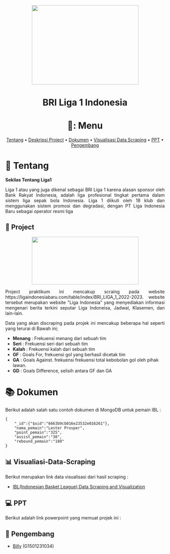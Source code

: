 

<div align="center">

<img src="https://github.com/billyawan/prakmds/assets/142286540/eae03ac9-ae5e-41a2-a2a8-6e6a08d2a246" width="337" height="250">



# BRI Liga 1 Indonesia 

<p align="center">
    
# 🧦: Menu

</p>

[Tentang](#newspaper-tentang)
•
[Deskripsi Project](#open_book-Project)
•
[Dokumen](#books-Dokumen)
•
[Visualisasi Data Scraping](#bar_chart-visualisasi-data-scraping)
•
[PPT](#computer-PPT)
•
[Pengembang](#compass-Pengembang)


</div>

# :newspaper: Tentang

**Sekilas Tentang Liga1**

<p align="justify">
Liga 1 atau yang juga dikenal sebagai BRI Liga 1 karena alasan sponsor oleh Bank Rakyat Indonesia, adalah liga profesional tingkat pertama dalam sistem liga sepak bola Indonesia. Liga 1 diikuti oleh 18 klub dan menggunakan sistem promosi dan degradasi, dengan PT Liga Indonesia Baru sebagai operator resmi liga
</p>


## :open_book: Project 

    
<div align="center">

<img src="https://github.com/billyawan/prakmds/assets/142286540/4cfc9e10-fee1-4cc9-aa7a-0b8f51bcac95" width="337" height="150">

</p>

<p align="justify">
Project praktikum ini mencakup scraing pada website https://ligaindonesiabaru.com/table/index/BRI_LIGA_1_2022-2023. website tersebut merupakan website "Liga Indonesia" yang menyediakan informasi mengenari berita terkini seputar Liga Indoneisa, Jadwal, Klasemen, dan lain-lain.
</p>


</div>

<p align="justify">
Data yang akan discraping pada projek ini mencakup beberapa hal seperti yang terurai di Bawah ini;
 </p>

 <p align="justify">
      
+ **Menang**	: Frekuensi menang dari sebuah tim
+ **Seri**	: Frekuensi seri dari sebuah tim
+ **Kalah**	: Frekuensi kalah dari sebuah tim
+ **GF**	: Goals For, frekuensi gol yang berhasil dicetak tim
+ **GA**	: Goals Against. frekuensi frekuensi total kebobolan gol 	  oleh pihak lawan. 
+ **GD**	: Goals Difference, selisih antara GF dan GA

</p>


# :books: Dokumen
Berikut adalah salah satu contoh dokumen di MongoDB untuk pemain IBL :
```mongodb
{
    "_id":{"$oid":"6663b9cb016e23532e016261"},
    "nama_pemain":"Lester Prosper",
    "point_pemain":"325",
    "assist_pemain":"30",
    "rebound_pemain":"189"
}
```

## :bar_chart: Visualiasi-Data-Scraping
Berikut merupakan link data visualisasi dari hasil scraping : 
+ [IBL(Indonesian Basket League) Data Scraping and Visualization](https://rpubs.com/alifviansyah/iblscraping)


## :computer: PPT
Berikut adalah link powerpoint yang memuat projek ini :




## :compass: Pengembang
+ [Billy](https://github.com/billyawan) (G1501231034)
